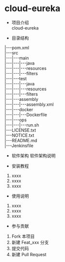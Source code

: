 # cloud-eureka

-  项目介绍\
cloud-eureka

- 目录结构

|---pom.xml\
|---src\
|---|---main\
|---|---|---java\
|---|---|---resources\
|---|---|---filters\
|---|---test\
|---|---|---java\
|---|---|---resources\
|---|---|---filters\
|---|---assembly\
|---|---|---assembly.xml\
|---|---docker\
|---|---|---Dockerfile\
|---|---ops\
|---|---|---run.sh\
|---LICENSE.txt\
|---NOTICE.txt\
|---README.md  
|---Jenkinsfile

-  软件架构
软件架构说明


-  安装教程

1. xxxx
2. xxxx
3. xxxx

-  使用说明

1. xxxx
2. xxxx
3. xxxx

-  参与贡献

1. Fork 本项目
2. 新建 Feat_xxx 分支
3. 提交代码
4. 新建 Pull Request


